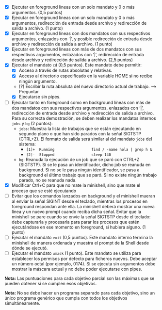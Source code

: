 - [X] Ejecutar en foreground líneas con un solo mandato y 0 o más argumentos. (0,5 puntos)
- [X] Ejecutar en foreground líneas con un solo mandato y 0 o más argumentos, redirección de entrada desde archivo y redirección de salida a archivo. (1 punto)
- [X] Ejecutar en foreground líneas con dos mandatos con sus respectivos argumentos, enlazados con ‘|’, y posible redirección de entrada desde archivo y redirección de salida a archivo. (1 punto)
- [X] Ejecutar en foreground líneas con más de dos mandatos con sus respectivos argumentos, enlazados con ‘|’, redirección de entrada desde archivo y redirección de salida a archivo. (2,5 puntos)
- [X] Ejecutar el mandato `cd` (0,5 puntos). Este mandato debe permitir:
    - [X] Acceso a través de rutas absolutas y relativas.
    - [X] Acceso al directorio especificado en la variable HOME si no recibe ningún argumento.
    - [?] Escribir la ruta absoluta del nuevo directorio actual de trabajo. --> Preguntar
    - [X] Ejecutarse sin pipes.
- [ ] Ejecutar tanto en foreground como en background líneas con más de dos mandatos con sus respectivos argumentos, enlazados con ‘|’, redirección de entrada desde archivo y redirección de salida a archivo. Para su correcta demostración, se deben realizar los mandatos internos `jobs` y `bg` (2 puntos):
    - `jobs`: Muestra la lista de trabajos que se están ejecutando en segundo plano o que han sido parados con la señal SIGTSTP (CTRL+Z). El formato de salida será similar al del mandato `jobs` del sistema:
        - `[1]+  Running                 find / -name hola | grep h &`
        - `[2]-  Stopped                 sleep 140`
    - `bg`: Reanuda la ejecución de un job que se paró con CTRL+Z (SIGTSTP). Si se le pasa un identificador, dicho job se reanuda en background. Si no se le pasa ningún identificador, se pasa a background el último trabajo que se paró. Si no existe ningún trabajo parado, no se reanuda nada.
- [X] Modificar Ctrl+C para que no mate la minishell, sino que mate el proceso que se esté ejecutando 
- [ ] Evitar que los comandos lanzados en background y el minishell mueran al enviar la señal SIGINT desde el teclado, mientras los procesos en foreground respondan ante ella. La minishell deberá mostrar una nueva línea y un nuevo prompt cuando reciba dicha señal. Evitar que la minishell se pare cuando se envíe la señal SIGTSTP desde el teclado: debe capturarla y procesarla para parar los procesos que estén ejecutándose en ese momento en foreground, si hubiera alguno. (1 punto)
- [ ] Ejecutar el mandato `exit` (0,5 puntos). Este mandato interno termina la minishell de manera ordenada y muestra el prompt de la Shell desde dónde se ejecutó.
- [ ] Ejecutar el mandato `umask` (1 punto). Este mandato se utiliza para establecer los permisos por defecto para ficheros nuevos. Debe aceptar un número octal (por ejemplo, 0174). Si se ejecuta sin argumentos debe mostrar la máscara actual y no debe poder ejecutarse con pipes.

**Nota:** Las puntuaciones para cada objetivo parcial son las máximas que se pueden obtener si se cumplen esos objetivos.

**Nota:** No se debe hacer un programa separado para cada objetivo, sino un único programa genérico que cumpla con todos los objetivos simultáneamente.
